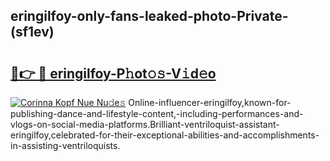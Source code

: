 ## eringilfoy-only-fans​-leaked-photo​-Private-(sf1ev)


# <h2><a href="https://mediaupload.pro?title=eringilfoy&ref=git">🔗👉 🔴 eringilfoy-P𝚑ot𝚘𝚜-V𝚒d𝚎o</a></h2>

[![Corinna Kopf Nue Nu𝚍e𝚜](https://i.imgur.com/0qMVB7G.gif)](https://mediaupload.pro?title=eringilfoy&ref=git)
Online-influencer-eringilfoy,known-for-publishing-dance-and-lifestyle-content,-including-performances-and-vlogs-on-social-media-platforms.Brilliant-ventriloquist-assistant-eringilfoy,celebrated-for-their-exceptional-abilities-and-accomplishments-in-assisting-ventriloquists.  